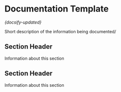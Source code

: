 # Documentation Template
*{docsify-updated}*  

Short description of the information being documented/

## Section Header
Information about this section

## Section Header
Information about this section
